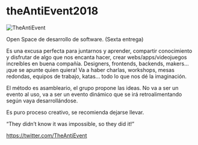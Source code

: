 # theAntiEvent2018

![TheAntiEvent](https://raw.githubusercontent.com/theantievent/theAntiEvent/master/docs/assets/theantievent_logo.png)

Open Space de desarrollo de software. (Sexta entrega)

Es una excusa perfecta para juntarnos y aprender, compartir conocimiento y disfrutar de algo que nos encanta hacer, crear webs/apps/videojuegos increíbles en buena compañía. Designers, frontends, backends, makers… ¡que se apunte quien quiera! Va a haber charlas, workshops, mesas redondas, equipos de trabajo, katas... todo lo que nos dé la imaginación.

El método es asambleario, el grupo propone las ideas. No va a ser un evento al uso, va a ser un evento dinámico que se irá retroalimentando según vaya desarrollándose.

Es puro proceso creativo, se recomienda dejarse llevar.

“They didn’t know it was impossible, so they did it!”

https://twitter.com/TheAntiEvent

